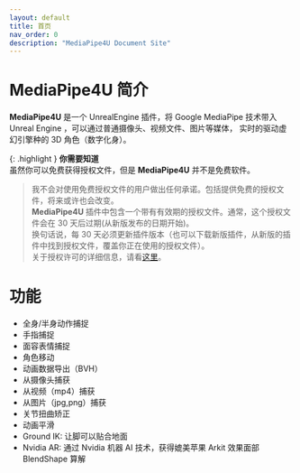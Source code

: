 ```yaml
---
layout: default
title: 首页
nav_order: 0
description: "MediaPipe4U Document Site"
---
```


# MediaPipe4U 简介

**MediaPipe4U** 是一个 UnrealEngine 插件，将 Google MediaPipe 技术带入 Unreal Engine ，可以通过普通摄像头、视频文件、图片等媒体，
实时的驱动虚幻引擎种的 3D 角色（数字化身）。 

{: .highlight }
**你需要知道**   
虽然你可以免费获得授权文件，但是 **MediaPipe4U** 并不是免费软件。   
> 我不会对使用免费授权文件的用户做出任何承诺。包括提供免费的授权文件，将来或许也会改变。   
**MediaPipe4U** 插件中包含一个带有有效期的授权文件。通常，这个授权文件会在 30 天后过期(从新版发布的日期开始)。    
> 换句话说，每 30 天必须更新插件版本（也可以下载新版插件，从新版的插件中找到授权文件，覆盖你正在使用的授权文件）。        
关于授权许可的详细信息，请看[这里](./licensing)。


# 功能

- 全身/半身动作捕捉
- 手指捕捉
- 面容表情捕捉
- 角色移动
- 动画数据导出（BVH）
- 从摄像头捕获
- 从视频（mp4）捕获
- 从图片（jpg,png）捕获
- 关节扭曲矫正
- 动画平滑
- Ground IK: 让脚可以贴合地面
- Nvidia AR: 通过 Nvidia 机器 AI 技术，获得媲美苹果 Arkit 效果面部 BlendShape 算解


